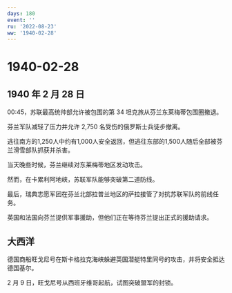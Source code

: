```yaml
---
days: 180
event: ''
ru: '2022-08-23'
ww: '1940-02-28'
---
```


# 1940-02-28

## 1940 年 2 月 28 日

00:45，苏联最高统帅部允许被包围的第 34 坦克旅从芬兰东莱梅蒂包围圈撤退。

芬兰军队减轻了压力并允许 2,750 名受伤的俄罗斯士兵徒步撤离。

逃往南方的1,250人中约有1,000人安全返回，但逃往东部的1,500人随后全部被芬兰滑雪部队抓获并杀害。

当天晚些时候，芬兰继续对东莱梅蒂地区发动攻击。

然而，在卡累利阿地峡，苏联军队能够突破第二道防线。

最后，瑞典志愿军团在芬兰北部拉普兰地区的萨拉接管了对抗苏联军队的前线任务。

英国和法国向芬兰提供军事援助，但他们正在等待芬兰提出正式的援助请求。

## 大西洋

德国商船旺戈尼号在斯卡格拉克海峡躲避英国潜艇特里同号的攻击，并将安全抵达德国基尔。

2 月 9 日，旺戈尼号从西班牙维哥起航，试图突破盟军的封锁。